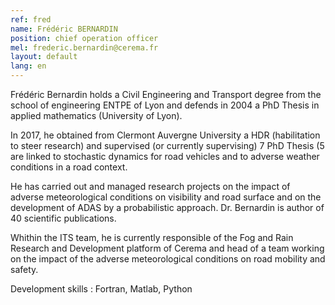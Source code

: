 ```yaml
---
ref: fred
name: Frédéric BERNARDIN
position: chief operation officer
mel: frederic.bernardin@cerema.fr
layout: default
lang: en
---
```


Frédéric Bernardin holds a Civil Engineering and Transport degree from the school of engineering ENTPE of Lyon and defends in 2004 a 
PhD Thesis in applied mathematics (University of Lyon). 

In 2017, he obtained from Clermont Auvergne University a HDR (habilitation to steer research) and supervised (or currently supervising) 
7 PhD Thesis (5 are linked to stochastic dynamics for road vehicles and to adverse weather conditions in a road context.

He has carried out and managed research projects on the impact of adverse meteorological conditions on visibility and 
road surface and on the development of ADAS by a probabilistic approach. Dr. Bernardin is author of 40 scientific publications. 

Whithin the ITS team, he is currently responsible of the Fog and Rain Research and Development platform of Cerema and 
head of a team working on the impact of the adverse meteorological conditions on road mobility and safety.

Development skills : Fortran, Matlab, Python
